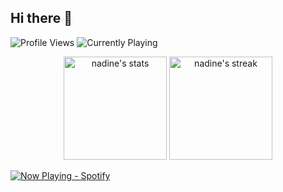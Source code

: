 ## Hi there 👋
![Profile Views](https://komarev.com/ghpvc/?username=naestech&label=Profile%20views&color=60598F&style=flat)
![Currently Playing](https://badges.lastfm.workers.dev/last-played?user=naestech)

<div class="badges-githubstats">
  <p align="center">
    <img src="https://github-readme-stats.vercel.app/api?username=naestech&theme=dark&show_icons=true&hide_border=true&count_private=true" alt="nadine's stats" height="165">
    <img src="https://github-readme-streak-stats.herokuapp.com/?user=naestech&theme=dark&hide_border=true" alt="nadine's streak" height="165">
  </p>
</div>

[![Now Playing - Spotify](https://spotify-github-profile.kittinanx.com/api/view?uid=gdqif9tzdsru8zeakw9e7ruwn&cover_image=true&theme=compact&show_offline=true&background_color=121212&interchange=true)](https://spotify-github-profile.kittinanx.com/api/view?uid=gdqif9tzdsru8zeakw9e7ruwn&redirect=true)

<!--
**naestech/naestech** is a ✨ _special_ ✨ repository because its `README.md` (this file) appears on your GitHub profile.

Here are some ideas to get you started:

- 🔭 I’m currently working on ...
- 🌱 I’m currently learning ...
- 👯 I’m looking to collaborate on ...
- 🤔 I’m looking for help with ...
- 💬 Ask me about ...
- 📫 How to reach me: ...
- 😄 Pronouns: ...
- ⚡ Fun fact: ...
-->
